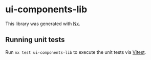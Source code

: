 # ui-components-lib

This library was generated with [Nx](https://nx.dev).

## Running unit tests

Run `nx test ui-components-lib` to execute the unit tests via [Vitest](https://vitest.dev/).
